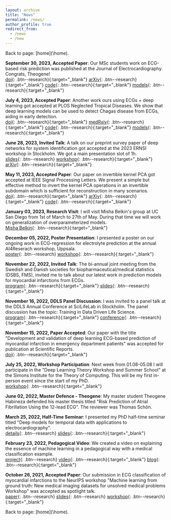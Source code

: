 ```yaml
---
layout: archive
title: "News"
permalink: /news/
author_profile: true
redirect_from:
  - /news
  - /new
---
```


Back to page: [home](\home\).

**September 30, 2023, Accepted Paper**: Our MSc students work on ECG-based risk prediction was published at
the Journal of Electrocardiography. Congrats, Theogene!\
[doi](https://doi.org/10.1016/j.jelectrocard.2023.09.011){: .btn--research}{:target="_blank"}
[arXiv](https://arxiv.org/abs/2309.16335){: .btn--research}{:target="_blank"}
[code](https://github.com/mygithth27/af-risk-prediction-by-ecg-dnn){: .btn--research}{:target="_blank"}
[models](https://zenodo.org/record/7038219#.Y9PhldLMJNw){: .btn--research}{:target="_blank"}

**July 4, 2023, Accepted Paper**: Another work ours using ECGs + deep learning got accepted at PLOS Neglected Tropical
Diseases. We show that deep learning models can be used to detect Chagas disease from ECGs, aiding in early detection.\
[doi](https://doi.org/10.1371/journal.pntd.0011118){: .btn--research}{:target="_blank"}
[medRxiv](https://www.medrxiv.org/content/10.1101/2023.01.24.23284930v1){: .btn--research}{:target="_blank"}
[code](https://github.com/carji475/ecg-chagas){: .btn--research}{:target="_blank"}
[models](https://zenodo.org/record/7371624#.Y9jOs9LMIUG){: .btn--research}{:target="_blank"}

**June 28, 2023, Invited Talk**: A talk on our preprint survey paper of deep networks for system identification got 
accepted at the 2023 ERNSI workshop in Stockholm. We got a main presentation slot of 1h.\
[slides](/files/pdf/slides/230926_ernsi.pdf){: .btn--research}
[workshop](https://www.kth.se/ernsi2023){: .btn--research}{:target="_blank"}
[arXiv](https://arxiv.org/abs/2301.12832){: .btn--research}{:target="_blank"}

**May 11, 2023, Accepted Paper**: Our paper on invertible kernel PCA got accepted at IEEE Signal Processing Letters.
We present a simple but effective method to invert the kernel PCA operations in an invertible subdomain which is 
sufficient for reconstruction in many scenarios.\
[doi](https://ieeexplore.ieee.org/document/10123002/){: .btn--research}{:target="_blank"}
[arXiv](https://arxiv.org/abs/2303.05043){: .btn--research}{:target="_blank"}
[code](https://github.com/dgedon/invertible_kernel_PCA){: .btn--research}{:target="_blank"}

**January 03, 2023, Research Visit**: I will visit Misha Belkin's group at UC San Diego from 1st of March to 27th of May.
During that time we will work on generalization of overparameterized models.\
[Misha Belkin](http://misha.belkin-wang.org/){: .btn--research}{:target="_blank"}

**December 05, 2022, Poster Presentation**: I presented a poster on our ongoing work in ECG-regression for electrolyte 
prediction at the annual AI4Reserach workshop, Uppsala.\
[poster](/files/pdf/posters/221205_ECG_regression_AI4R_poster.pdf){: .btn--research}
[workshop](https://mp.uu.se/en/web/info/kalendarium/-/detail/75966){: .btn--research}{:target="_blank"}

**November 22, 2022, Invited Talk**: The bi-annual joint meeting from the Swedish and Danish societies for
biopharmaceutical/medical statistics (DSBS, FMS), invited me to talk about our latest work in prediction models for 
myocardial infarctions from ECGs.\
[program](/files/pdf/other/221122_FMS_DSBS_meeting_program.pdf){: .btn--research}{:target="_blank"}
[slides](/files/pdf/slides/221122_FMS_DSBS_meeting.pdf){: .btn--research}{:target="_blank"}

**November 16, 2022, DDLS Panel Discussion**: I was invited to a panel talk at the  DDLS Annual Conference 
at SciLifeLab in Stockholm. The panel discussion has the topic: Training in Data Driven Life Science.\
[program](/files/pdf/other/221116_DDLS_program.pdf){: .btn--research}{:target="_blank"}
[conference](https://www.scilifelab.se/event/ddls-annual-conference/){: .btn--research}{:target="_blank"}

**November 15, 2022, Paper Accepted**: Our paper with the title
"Development and validation of deep learning ECG-based prediction of myocardial infarction in emergency department patients"
was accepted for publication at Scientific Reports.\
[doi](https://doi.org/10.1038/s41598-022-24254-x){: .btn--research}{:target="_blank"}

**July 25, 2022, Workshop Participation**: Next week from 01.08-05.08 I will participate in the 
"Deep Learning Theory Workshop and Summer School"
at the Simons Institute for the Theory of Computing.
This will be my first in-person event since the start of my PhD.\
[workshop](https://simons.berkeley.edu/workshops/deep-learning-theory-workshop){: .btn--research}{:target="_blank"}

**June 02, 2022, Master Defence - Theogene**: My master student Theogene Habineza defended his master thesis titled 
"Risk Prediction of Atrial Fibrillation Using the 12-lead ECG".
The reviewer was Thomas Schön.

**March 25, 2022, Half-Time Seminar**: I presented my PhD half-time seminar
titled "Deep models for temporal data with applications to electrocardiography".\
[details](/seminars/2303_halftime/){: .btn--research}
[slides](/files/pdf/slides/220325_half_time_seminar_handout.pdf){: .btn--research}{:target="_blank"}

**February 23, 2022, Pedagogical Video**: We created a video on explaining the essence of machine learning in a 
pedagogical way with a medical classification example.\
[project](/cv/social_good_video/){: .btn--research}
[video](https://www.youtube.com/watch?v=5G4cmSh4s-4){: .btn--research}{:target="_blank"}
[blog](https://educaora.com/@MachineLearningDoc){: .btn--research}{:target="_blank"}

**October 26, 2021, Accepted Paper**: Our submission in ECG classification of myocardial infarctions to the NeurIPS workshop 
"Machine learning from ground truth: New medical imaging datasets for unsolved medical problems Workshop"
was accepted as spotlight talk.\
[paper](/files/pdf/publications/21_NSTEMI_AI_Health_workshop.pdf){: .btn--research}
[slides](/files/pdf/slides/211214_neurips_gedon_handout.pdf){: .btn--research}
[workshop](https://www.nightingalescience.org/conferences-2021){: .btn--research}{:target="_blank"}

Back to page: [home](\home\).